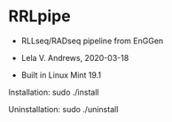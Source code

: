 # RRLpipe

* RLLseq/RADseq pipeline from EnGGen  

* Lela V. Andrews, 2020-03-18  

* Built in Linux Mint 19.1  

Installation: sudo ./install  

Uninstallation: sudo ./uninstall  

